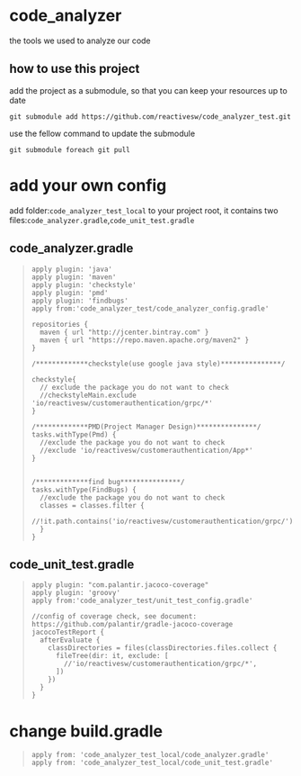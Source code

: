 # code_analyzer
the tools we used to analyze our code

## how to use this project

add the project as a submodule, so that you can keep your resources up to date

`git submodule add https://github.com/reactivesw/code_analyzer_test.git`

use the fellow command to update the submodule

`git submodule foreach git pull`


# add your own config
add folder:`code_analyzer_test_local` to your project root, it contains two files:`code_analyzer.gradle`,`code_unit_test.gradle`
## code_analyzer.gradle
>     apply plugin: 'java'
>     apply plugin: 'maven'
>     apply plugin: 'checkstyle'
>     apply plugin: 'pmd'
>     apply plugin: 'findbugs'
>     apply from:'code_analyzer_test/code_analyzer_config.gradle'
>     
>     repositories {
>       maven { url "http://jcenter.bintray.com" }
>       maven { url "https://repo.maven.apache.org/maven2" }
>     }
>     
>     /*************checkstyle(use google java style)***************/
>     
>     checkstyle{
>       // exclude the package you do not want to check
>       //checkstyleMain.exclude 'io/reactivesw/customerauthentication/grpc/*'
>     }
>     
>     /*************PMD(Project Manager Design)***************/
>     tasks.withType(Pmd) {
>       //exclude the package you do not want to check
>       //exclude 'io/reactivesw/customerauthentication/App*'
>     }
>     
>     
>     /*************find bug***************/
>     tasks.withType(FindBugs) {
>       //exclude the package you do not want to check
>       classes = classes.filter {
>         //!it.path.contains('io/reactivesw/customerauthentication/grpc/')
>       }
>     }
> 

## code_unit_test.gradle
>     apply plugin: "com.palantir.jacoco-coverage"
>     apply plugin: 'groovy'
>     apply from:'code_analyzer_test/unit_test_config.gradle'
>     
>     //config of coverage check, see document: https://github.com/palantir/gradle-jacoco-coverage
>     jacocoTestReport {
>       afterEvaluate {
>         classDirectories = files(classDirectories.files.collect {
>           fileTree(dir: it, exclude: [
>             //'io/reactivesw/customerauthentication/grpc/*',
>           ])
>         })
>       }
>     }
>     
> 

# change build.gradle
>     apply from: 'code_analyzer_test_local/code_analyzer.gradle'
>     apply from: 'code_analyzer_test_local/code_unit_test.gradle'
